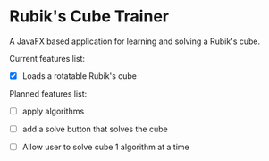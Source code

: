 Rubik's Cube Trainer
=======

A JavaFX based application for learning and solving a Rubik's cube.

Current features list:

- [x] Loads a rotatable Rubik's cube

Planned features list:
- [ ] apply algorithms
- [ ] add a solve button that solves the cube
- [ ] Allow user to solve cube 1 algorithm at a time

